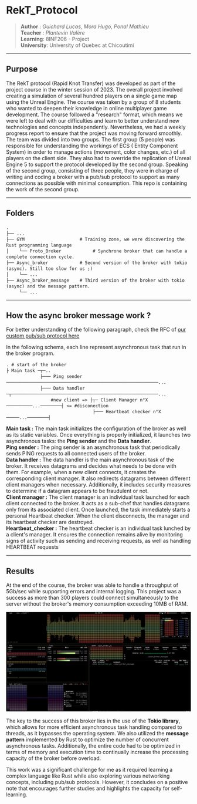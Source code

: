 # RekT_Protocol

> **Author** : *Guichard Lucas, Mora Hugo, Ponal Mathieu*<br>
> **Teacher** : *Plantevin Valère*<br>
> **Learning**: 8INF206 - Project<br>
> **University**: University of Quebec at Chicoutimi

---

## Purpose

The RekT protocol (Rapid Knot Transfer) was developed as part of the project course in the winter session of 2023. The
overall project involved creating a simulation of several hundred players on a single game map using the Unreal Engine.
The course was taken by a group of 8 students who wanted to deepen their knowledge in online multiplayer game
development. The course followed a "research" format, which means we were left to deal with our difficulties and learn
to better understand new technologies and concepts independently. Nevertheless, we had a weekly progress report to
ensure that the project was moving forward smoothly.<br>
The team was divided into two groups. The first group (5 people) was responsible for understanding the workings of ECS (
Entity Component System) in order to manage actions (movement, color changes, etc.) of all players on the client side.
They also had to override the replication of Unreal Engine 5 to support the protocol developed by the second group.
Speaking of the second group, consisting of three people, they were in charge of writing and coding a broker with a
pub/sub protocol to support as many connections as possible with minimal consumption. This repo is containing the work
of the second group.

---

## Folders

    .
    ├── ...
    ├── GYM                     # Training zone, we were discovering the Rust programming language
    │    └── Proto_Broker            # Synchrone broker that can handle a complete connection cycle.
    ├── Async_broker            # Second version of the broker with tokio (async). Still too slow for us ;)
    │    └── ...
    ├── Async_broker_message    # Third version of the broker with tokio (async) and the message pattern. 
         └── ...  

---

## How the async broker message work ?

For better understanding of the following paragraph, check the RFC
of [our custom pub/sub protocol here](https://docs.google.com/document/d/14CvwkXtRae_5xV28Figp6gdxwyYd5Fqvls8pvmseKAI/edit?usp=sharing)

In the following schema, each line represent asynchronous task that run in the broker program.

    . # start of the broker
    ├ Main task ─┬─..                                                  
                 ├─── Ping sender  ──────────────────────────────────────────────────────────...
                 ├─── Data handler ─┬────────────────────────────────────────────────────────...                   
                     #new client => ├┬─ Client Manager n°X ──────────...────────┤ <= #disconection
                                     ├─── Heartbeat checker n°X ─────...────────┤

**Main task :** The main task initializes the configuration of the broker as well as its static variables. Once
everything is properly initialized, it launches two asynchronous tasks: the **Ping sender** and the **Data handler**.<br>
**Ping sender :** The ping sender is an asynchronous task that periodically sends PING requests to all connected users
of the broker.<br>
**Data handler :** The data handler is the main asynchronous task of the broker. It receives datagrams and decides what
needs to be done with them. For example, when a new client connects, it creates the corresponding client manager. It
also redirects datagrams between different client managers when necessary. Additionally, it includes security measures
to determine if a datagram appears to be fraudulent or not.<br>
**Client manager :** The client manager is an individual task launched for each client connected to the broker. It acts
as a sub-chef that handles datagrams only from its associated client. Once launched, the task immediately starts a
personal Heartbeat checker. When the client disconnects, the manager and its heartbeat checker are
destroyed.<br>
**Heartbeat_checker :** The heartbeat checker is an individual task lunched by a client's manager. It ensures the
connection remains alive by monitoring signs of activity such as sending and receiving requests,
as well as handling HEARTBEAT requests

---

## Results

At the end of the course, the broker was able to handle a throughput of 5Gb/sec while supporting errors and internal
logging. This project was a success as more than 300 players could connect simultaneously to the server without the
broker's memory consumption exceeding 10MB of RAM.

![async_broker_message_performance.png](ressources/async_broker_message_performances.png)

The key to the success of this broker lies in the use of the **Tokio library**, which allows for more efficient
asynchronous
task handling compared to threads, as it bypasses the operating system. We also utilized the **message pattern**
implemented
by Rust to optimize the number of concurrent asynchronous tasks. Additionally, the entire code had to be optimized in
terms of memory and execution time to continually increase the processing capacity of the broker before overload.

This work was a significant challenge for me as it required learning a complex language like Rust while also exploring
various networking concepts, including pub/sub protocols. However, it concludes on a positive note that encourages
further studies and highlights the capacity for self-learning.